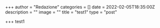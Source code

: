 +++
author = "Redazione"
categories = []
date = 2022-02-05T18:35:00Z
description = ""
image = ""
title = "test1"
type = "post"

+++
test1